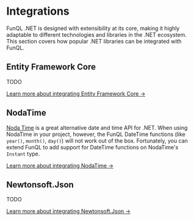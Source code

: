 ﻿# Integrations

FunQL .NET is designed with extensibility at its core, making it highly adaptable to different technologies and 
libraries in the .NET ecosystem. This section covers how popular .NET libraries can be integrated with FunQL.

## Entity Framework Core

TODO

[Learn more about integrating Entity Framework Core →](efcore.md)

## NodaTime

[Noda Time](https://nodatime.org/) is a great alternative date and time API for .NET. When using NodaTime in your 
project, however, the FunQL DateTime functions (like `year()`, `month()`, `day()`) will not work out of the box. 
Fortunately, you can extend FunQL to add support for DateTime functions on NodaTime's `Instant` type.

[Learn more about integrating NodaTime →](nodatime.md)

## Newtonsoft.Json

TODO

[Learn more about integrating Newtonsoft.Json →](newtonsoftjson.md)
